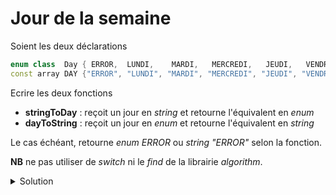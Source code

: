 # Jour de la semaine

Soient les deux déclarations

~~~cpp
enum class  Day { ERROR,  LUNDI,    MARDI,   MERCREDI,   JEUDI,   VENDREDI,   SAMEDI,   DIMANCHE};
const array DAY {"ERROR", "LUNDI", "MARDI", "MERCREDI", "JEUDI", "VENDREDI", "SAMEDI", "DIMANCHE"};
~~~  

Ecrire les deux fonctions

- **stringToDay** : reçoit un jour en *string* et retourne l'équivalent en *enum*
- **dayToString** : reçoit un jour en *enum* et retourne l'équivalent en *string*

Le cas échéant, retourne *enum ERROR* ou *string "ERROR"* selon la fonction.

**NB** ne pas utiliser de *switch* ni le *find* de la librairie *algorithm*.

<details>
<summary>Solution</summary>

~~~cpp
string day_to_string (Day d) {
   if (d >= Day::LUNDI and d <= Day::DIMANCHE)
      return DAY[size_t(d)];

   return DAY[size_t(Day::ERROR)];
}
~~~

~~~cpp
Day string_to_day (const string& s) {
   for (size_t i=1; i<DAY.size(); ++i)
      if (DAY[i] == s)
         return Day(i);
   return Day::ERROR;
}
~~~
</details>

